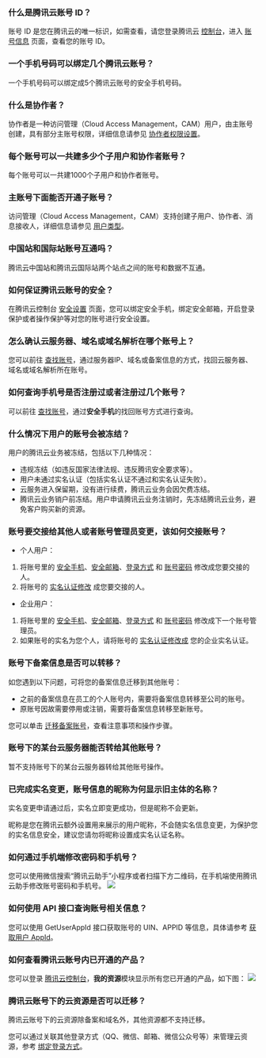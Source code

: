 ### 什么是腾讯云账号 ID？

账号 ID 是您在腾讯云的唯一标识，如需查看，请您登录腾讯云 [控制台](https://console.cloud.tencent.com/)，进入 [账号信息](https://console.cloud.tencent.com/developer) 页面，查看您的账号 ID。

### 一个手机号码可以绑定几个腾讯云账号？

一个手机号码可以绑定成5个腾讯云账号的安全手机号码。

### 什么是协作者？
协作者是一种访问管理（Cloud Access Management，CAM）用户，由主账号创建，具有部分主账号权限，详细信息请参见 [协作者权限设置](https://cloud.tencent.com/document/product/598/36619)。

### 每个账号可以一共建多少个子用户和协作者账号？

每个账号可以一共建1000个子用户和协作者账号。

### 主账号下面能否开通子账号？

访问管理（Cloud Access Management，CAM）支持创建子用户、协作者、消息接收人，详细信息请参见 [用户类型](https://cloud.tencent.com/document/product/598/13665)。

### 中国站和国际站账号互通吗？

腾讯云中国站和腾讯云国际站两个站点之间的账号和数据不互通。

### 如何保证腾讯云账号的安全？

在腾讯云控制台 [安全设置](https://console.cloud.tencent.com/developer/security) 页面，您可以绑定安全手机，绑定安全邮箱，开启登录保护或者操作保护等对您的账号进行安全设置。


### 怎么确认云服务器、域名或域名解析在哪个账号上？

您可以前往 [查找账号](https://cloud.tencent.com/account/recover)，通过服务器IP、域名或备案信息的方式，找回云服务器、域名或域名解析所在账号。

### 如何查询手机号是否注册过或者注册过几个账号？

可以前往 [查找账号](https://cloud.tencent.com/account/recover)，通过**安全手机**的找回账号方式进行查询。

### 什么情况下用户的账号会被冻结？

用户的腾讯云业务被冻结，包括以下几种情况：
- 违规冻结（如违反国家法律法规、违反腾讯安全要求等）。
- 用户未通过实名认证（包括实名认证不通过和实名认证失败）。
- 云服务进入保留期，没有进行续费，腾讯云业务会因欠费冻结。
- 腾讯云业务销户前冻结。用户申请腾讯云业务注销时，先冻结腾讯云业务，避免客户购买新的资源。

### 账号要交接给其他人或者账号管理员变更，该如何交接账号？

- 个人用户：
 1. 将账号里的 [安全手机](https://cloud.tencent.com/document/product/378/43092#.E4.BF.AE.E6.94.B9.E5.AE.89.E5.85.A8.E6.89.8B.E6.9C.BA)、[安全邮箱](https://cloud.tencent.com/document/product/378/55645#.E4.BF.AE.E6.94.B9.E5.AE.89.E5.85.A8.E9.82.AE.E7.AE.B1)、[登录方式](https://cloud.tencent.com/document/product/378/14609) 和 [账号密码](https://cloud.tencent.com/document/product/378/14623) 修改成您要交接的人。
 2. 将账号的 [实名认证修改](https://cloud.tencent.com/document/product/378/34075) 成您要交接的人。
- 企业用户：
 1. 将账号里的 [安全手机](https://cloud.tencent.com/document/product/378/43092#.E4.BF.AE.E6.94.B9.E5.AE.89.E5.85.A8.E6.89.8B.E6.9C.BA)、[安全邮箱](https://cloud.tencent.com/document/product/378/55645#.E4.BF.AE.E6.94.B9.E5.AE.89.E5.85.A8.E9.82.AE.E7.AE.B1)、[登录方式](https://cloud.tencent.com/document/product/378/14609) 和 [账号密码](https://cloud.tencent.com/document/product/378/14623) 修改成下一个账号管理员。
 2. 如果账号的实名为您个人，请将账号的 [实名认证修改成](https://cloud.tencent.com/document/product/378/34075#.E5.8F.98.E6.9B.B4.E4.B8.BA.E4.BC.81.E4.B8.9A.E5.AE.9E.E5.90.8D.E8.AE.A4.E8.AF.81) 您的企业实名认证。

### 账号下备案信息是否可以转移？
如您遇到以下问题，可将您的备案信息迁移到其他账号：
- 之前的备案信息在员工的个人账号内，需要将备案信息转移至公司的账号。
- 原账号因故需要停用或注销，需要将备案信息转移至新账号。

您可以单击 [迁移备案账号](https://cloud.tencent.com/document/product/243/39776)，查看注意事项和操作步骤。

### 账号下的某台云服务器能否转给其他账号？
暂不支持账号下的某台云服务器转给其他账号操作。

### 已完成实名变更，账号信息的昵称为何显示旧主体的名称？

实名变更申请通过后，实名立即变更成功，但是昵称不会更新。

昵称是您在腾讯云额外设置用来展示的用户昵称，不会随实名信息变更，为保护您的实名信息安全，建议您请勿将昵称设置成实名认证名称。

### 如何通过手机端修改密码和手机号？
您可以使用微信搜索“腾讯云助手”小程序或者扫描下方二维码，在手机端使用腾讯云助手修改账号密码和手机号。
![](https://main.qcloudimg.com/raw/2bd2467453f3f1500978db0b7e7566df.jpg)

### 如何使用 API 接口查询账号相关信息？
您可以使用 GetUserAppId 接口获取账号的 UIN、APPID 等信息，具体请参考 [获取用户 AppId](https://cloud.tencent.com/document/api/598/70416)。

### 如何查看腾讯云账号内已开通的产品？
您可以登录 [腾讯云控制台](https://console.cloud.tencent.com/)，**我的资源**模块显示所有您已开通的产品，如下图：
![](https://qcloudimg.tencent-cloud.cn/raw/19635f47bedc86ca5e1783f16e68dbd7.png)

### 腾讯云账号下的云资源是否可以迁移？
腾讯云账号下的云资源除备案和域名外，其他资源都不支持迁移。

您可以通过关联其他登录方式（QQ、微信、邮箱、微信公众号等）来管理云资源，参考 [绑定登录方式](https://cloud.tencent.com/document/product/378/14608)。



